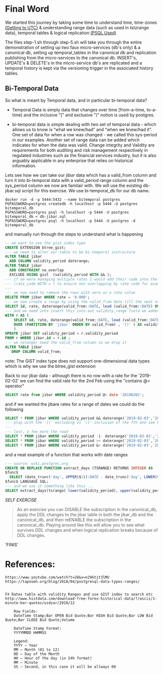 # Final Word

We started this journey by taking some time to understand time, time-zones [(Getting to UTC)](getting_to_UTC.md) & understanding range data (such as used in tstzrange data), temporal tables & logical replication [(PSQL Used)](psql_used.md)

The files step-1.sh through step-5.sh will take you through the entire demonstration of setting up two faux micro-services (db's only) & a canonical db, setting up temporal_tables in the canonical db and replication publishing from the micro-services to the canonical db.  INSERT's, UPDATE's & DELETE's in the micro-service db's are replicated and a temporal history is kept via the versioning trigger in the associated history tables.


## Bi-Temporal Data
So what is meant by Temporal data, and in particular bi-temporal data?

* Temporal Data is simply data that changes over time [from-a-time, to-a-time) and the inclusive "[" and exclusive ")" notion is used by postgres.

* bi-temporal data is simple dealing with two set of temporal data - which allows us to know is “what we knew/had” and “when we knew/had it”.  One set of data for when a row was changed - we called this sys-period in our examples.  Another set of range data can be added which indicates for when the data was valid.  Change integrity and Validity are requirements for both auditing and risk management respectively in regulated industries such as the financial services industry, but it is also arguably applicable in any enterprise that relies on historical information.

Lets see how we can take our *jibar* data which has a valid_from column and turn it into bi-temporal data with a valid_period range column and the sys_period column we now are familair with. We will use the existing db-jibar.sql script for this exercise. We use bi-temporal_db for our db name.

```
docker run -d -p 5444:5432 --name bitemporal postgres
PGPASSWORD=postgres createdb -h localhost -p 5444 -U postgres bitemporal_db
PGPASSWORD=postgres psql -h localhost -p 5444 -U postgres bitemporal_db < db-jibar.sql
PGPASSWORD=postgres psql -h localhost -p 5444 -U postgres -d bitemporal_db
```

and manually run through the steps to understand what is happening
```SQL
-- we want to use the gist index type
CREATE EXTENSION btree_gist;
--- we need to alter our table to be bi-temporal instructure
ALTER TABLE jibar 
  ADD COLUMN validity_period daterange;
ALTER TABLE jibar
  ADD CONSTRAINT no_overlap   
  EXCLUDE USING gist  (validity_period WITH && );
--- if we were managing multiple rates I would add their code into the gist 
--- (rate_code WITH = ) to ensure non overlapping by rate code for example...  
---
--- we now need to remove the rows with zero as a rate value
DELETE FROM jibar WHERE rate = '0.000';
--- we now create a range by using the valid_from date till the next non-missing row by date
SELECT id, rate, daterange(valid_from::DATE, lead (valid_from::DATE) OVER (PARTITION BY 'jibar' ORDER BY valid_from) , '[)' ) FROM jibar;
--- and we need into insert this into out validity_range field we added
WITH r AS (
    SELECT id, rate, daterange(valid_from::DATE, lead (valid_from::DATE) 
    OVER (PARTITION BY 'jibar' ORDER BY valid_from) , '[)' ) AS validity_period FROM jibar
    )                                                                    
UPDATE jibar SET validity_period = r.validity_period 
FROM r WHERE jibar.id = r.id ;
--- we nolonger need the valid_from column so we drop it
ALTER TABLE jibar
   DROP COLUMN valid_from;
```
note: The GiST index type does not support one-dimensional data types which is why we use the btree_gist extension

Back to our jibar data - although there is no row with a rate for the '2019-02-02' we can find the valid rate for the 2nd Feb using the "contains @> operator"
```SQL
SELECT rate from jibar WHERE validity_period @> date '20190202';
```
and if we wanted the jibare rates for a range of dates we could do the following
```SQL
SELECT * FROM jibar WHERE validity_period && daterange('2019-02-03','2019-02-07', '[)');
--- play with the '[)' excluding vs '[]' inclusion of the 7th and see how it works
---
--- last, a few more the road
SELECT * FROM jibar WHERE validity_period -|- daterange('2019-02-03','2019-02-07', '[)');
SELECT * FROM jibar WHERE validity_period >> daterange('2019-02-03','2019-02-07', '[)');
SELECT * FROM jibar WHERE validity_period &< daterange('2019-02-03','2019-02-07', '[)');
```
and a neat example of a function that works with date ranges
```SQL
--- source: wiki.postgres.org
CREATE OR REPLACE FUNCTION extract_days (TSRANGE) RETURNS INTEGER AS
$func$
  SELECT (date_trunc('day', UPPER($1)):DATE - date_trunc('day', LOWER($1)):DATE) + 1;
$func$ LANGUAGE SQL;
--- and we use it something like this ...
SELECT extract_days(tsrange( lower(validity_period), upper(validity_period))) as validity_days, rate, validity_period FROM jibar;
```

*SELF EXERCISE*
> As an exercise you can DISABLE the subscription in the canonical_db, 
> apply the DDL changes to the jibar table in both the jibar_db and the
> canonical_db, and then reENABLE the subscription in the canonical_db. 
> Playing around like this will allow you to see what survives DDL changes 
> and when logical replication breaks because of DDL changes.


'FINIS'


References:
======
```
https://www.youtube.com/watch?t=28&v=n29Gtit3lMU
https://tapoueh.org/blog/2018/04/postgresql-data-types-ranges/


FX Rates table with validity Ranges and use GIST index to search etc
http://www.histdata.com/download-free-forex-historical-data/?/ascii/1-minute-bar-quotes/usdzar/2018/12

    Row Fields:
    DateTime Stamp;Bar OPEN Bid Quote;Bar HIGH Bid Quote;Bar LOW Bid Quote;Bar CLOSE Bid Quote;Volume

    DateTime Stamp Format:
    YYYYMMDD HHMMSS

    Legend:
    YYYY – Year
    MM – Month (01 to 12)
    DD – Day of the Month
    HH – Hour of the day (in 24h format)
    MM – Minute
    SS – Second, in this case it will be allways 00
```





